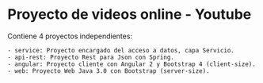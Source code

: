 # Proyecto de videos online - Youtube

Contiene 4 proyectos independientes:

	- service: Proyecto encargado del acceso a datos, capa Servicio.
	- api-rest: Proyecto Rest para Json con Spring.
	- angular: Proyecto cliente con Angular 2 y Bootstrap 4 (client-size).
	- web: Proyecto Web Java 3.0 con Bootstrap (server-size).